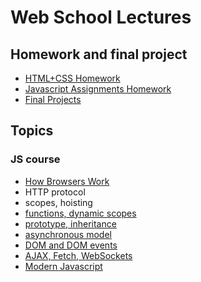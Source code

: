 # Web School Lectures

## Homework and final project
* [HTML+CSS Homework](https://github.com/it-shark-pro/web-school-lectures/blob/master/docs/HTMLCSSHomework.md)
* [Javascript Assignments Homework](https://github.com/it-shark-pro/js-assignments)
* [Final Projects](https://github.com/it-shark-pro/web-school-lectures/blob/master/docs/final_projects.md)

## Topics

### JS course

* [How Browsers Work](https://drive.google.com/file/d/1QxjAUyK1IOQwD5J-YYHmdfI9U-Q-BCwQ/view)
* HTTP protocol
* scopes, hoisting
* [functions, dynamic scopes](https://drive.google.com/file/d/1Nbd84dc_3MOJ2dDAP_Ev_Cju6KzJWJIX/view)
* [prototype, inheritance](https://drive.google.com/file/d/1f4YPOjew3wHETQvOO8QsmHqnbvMVm98b/view)
* [asynchronous model](https://drive.google.com/file/d/1bVaBI4M_yaYTWZiyg7DWObWglWSbbRdi/view)
* [DOM and DOM events](https://drive.google.com/file/d/10U2eBWF-q1qmcT1O5Cbra6vttI-gLz5k/view)
* [AJAX, Fetch, WebSockets](https://drive.google.com/file/d/1vIK33o1l69e_i-kaDok7KKXRWwcqSIDo/view)
* [Modern Javascript](https://drive.google.com/file/d/1Zvltw7-fy8AW-4IjwRLHdWh9kJTW3Om9/view)
